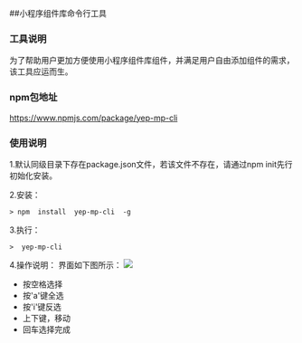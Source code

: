 ##小程序组件库命令行工具

### 工具说明
为了帮助用户更加方便使用小程序组件库组件，并满足用户自由添加组件的需求，该工具应运而生。

### npm包地址
https://www.npmjs.com/package/yep-mp-cli

### 使用说明
1.默认同级目录下存在package.json文件，若该文件不存在，请通过npm init先行初始化安装。

2.安装：

    > npm  install  yep-mp-cli  -g

3.执行：

    >  yep-mp-cli
4.操作说明：
界面如下图所示：
<image src="http://img30.360buyimg.com/uba/jfs/t1/21973/38/1923/12758/5c189933E92b9e7c9/585f0786079e74ff.png">

- 按空格选择
- 按'a'键全选
- 按'i'键反选
- 上下键，移动
- 回车选择完成
